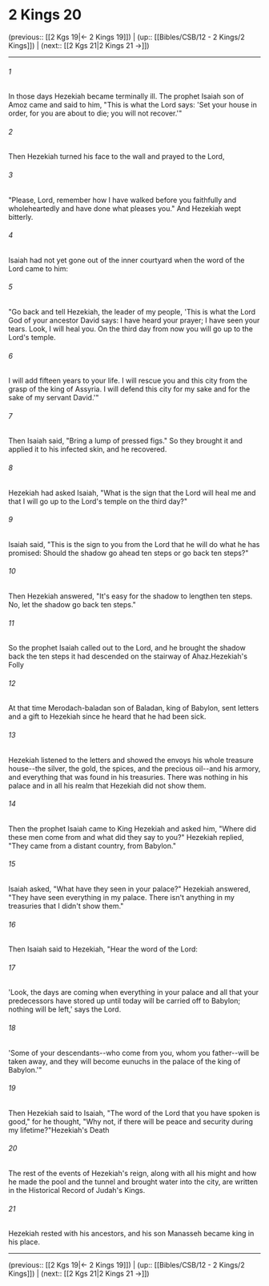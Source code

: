 # 2 Kings 20

(previous:: [[2 Kgs 19|← 2 Kings 19]]) | (up:: [[Bibles/CSB/12 - 2 Kings/2 Kings]]) | (next:: [[2 Kgs 21|2 Kings 21 →]])

***


###### 1 
In those days Hezekiah became terminally ill. The prophet Isaiah son of Amoz came and said to him, "This is what the Lord says: 'Set your house in order, for you are about to die; you will not recover.'" 

###### 2 
Then Hezekiah turned his face to the wall and prayed to the Lord, 

###### 3 
"Please, Lord, remember how I have walked before you faithfully and wholeheartedly and have done what pleases you." And Hezekiah wept bitterly. 

###### 4 
Isaiah had not yet gone out of the inner courtyard when the word of the Lord came to him: 

###### 5 
"Go back and tell Hezekiah, the leader of my people, 'This is what the Lord God of your ancestor David says: I have heard your prayer; I have seen your tears. Look, I will heal you. On the third day from now you will go up to the Lord's temple. 

###### 6 
I will add fifteen years to your life. I will rescue you and this city from the grasp of the king of Assyria. I will defend this city for my sake and for the sake of my servant David.'" 

###### 7 
Then Isaiah said, "Bring a lump of pressed figs." So they brought it and applied it to his infected skin, and he recovered. 

###### 8 
Hezekiah had asked Isaiah, "What is the sign that the Lord will heal me and that I will go up to the Lord's temple on the third day?" 

###### 9 
Isaiah said, "This is the sign to you from the Lord that he will do what he has promised: Should the shadow go ahead ten steps or go back ten steps?" 

###### 10 
Then Hezekiah answered, "It's easy for the shadow to lengthen ten steps. No, let the shadow go back ten steps." 

###### 11 
So the prophet Isaiah called out to the Lord, and he brought the shadow back the ten steps it had descended on the stairway of Ahaz.Hezekiah's Folly 

###### 12 
At that time Merodach-baladan son of Baladan, king of Babylon, sent letters and a gift to Hezekiah since he heard that he had been sick. 

###### 13 
Hezekiah listened to the letters and showed the envoys his whole treasure house--the silver, the gold, the spices, and the precious oil--and his armory, and everything that was found in his treasuries. There was nothing in his palace and in all his realm that Hezekiah did not show them. 

###### 14 
Then the prophet Isaiah came to King Hezekiah and asked him, "Where did these men come from and what did they say to you?" Hezekiah replied, "They came from a distant country, from Babylon." 

###### 15 
Isaiah asked, "What have they seen in your palace?" Hezekiah answered, "They have seen everything in my palace. There isn't anything in my treasuries that I didn't show them." 

###### 16 
Then Isaiah said to Hezekiah, "Hear the word of the Lord: 

###### 17 
'Look, the days are coming when everything in your palace and all that your predecessors have stored up until today will be carried off to Babylon; nothing will be left,' says the Lord. 

###### 18 
'Some of your descendants--who come from you, whom you father--will be taken away, and they will become eunuchs in the palace of the king of Babylon.'" 

###### 19 
Then Hezekiah said to Isaiah, "The word of the Lord that you have spoken is good," for he thought, "Why not, if there will be peace and security during my lifetime?"Hezekiah's Death 

###### 20 
The rest of the events of Hezekiah's reign, along with all his might and how he made the pool and the tunnel and brought water into the city, are written in the Historical Record of Judah's Kings. 

###### 21 
Hezekiah rested with his ancestors, and his son Manasseh became king in his place.

***

(previous:: [[2 Kgs 19|← 2 Kings 19]]) | (up:: [[Bibles/CSB/12 - 2 Kings/2 Kings]]) | (next:: [[2 Kgs 21|2 Kings 21 →]])
